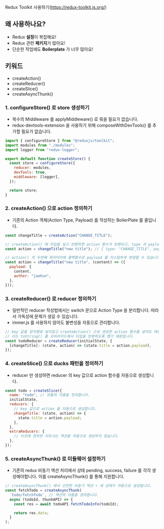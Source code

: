 Redux Toolkit 사용하기(https://redux-toolkit.js.org/)

## 왜 사용하나요?

- Redux **설정**이 복잡해요!
- Redux 관련 **패키지**가 많아요!
- 단순한 작업에도 **Boilerplate** 가 너무 많아요!

## 키워드

- createAction()
- createReducer()
- createSlice()
- createAsyncThunk()

### 1. configureStore() 로 store 생성하기

- 복수의 Middleware 를 applyMiddleware() 로 묶을 필요가 없습니다.
- redux-devtools-extension 을 사용하기 위해 composeWithDevTools() 를 추가할 필요가 없습니다.

```jsx
import { configureStore } from "@reduxjs/toolkit";
import modules from "./modules";
import logger from "redux-logger";

export default function createStore() {
  const store = configureStore({
    reducer: modules,
    devTools: true,
    middleware: [logger],
  });

  return store;
}
```

### 2. createAction() 으로 action 정의하기

- 기존의 Action 객체(Action Type, Payload) 를 작성하는 BoilerPlate 를 줄입니다.

```jsx
const changeTitle = createAction("CHANGE_TITLE");

// createAction() 에 타입을 넣고 반환하면 action 함수가 반환되고, type 과 payload 를 자동으로 생성합니다.
const action = changeTitle("new title"); // { type: "CHANGE_TITLE", payload: "new title" }

// action() 의 두번째 파라미터에 콜백함수로 payload 를 커스텀하게 변경할 수 있습니다.
const action = changeTitle("new title", (content) => ({
  payload: {
    content,
    author: "jaehun",
  },
}));
```

### 3. createReducer() 로 reducer 정의하기

- 일반적인 reducer 작성법에서는 switch 문으로 Action Type 을 분리합니다. 따라서 가독성에 문제가 생길 수 있습니다.
- immer.js 를 사용하지 않아도 불변성을 자동으로 관리합니다.

```jsx
// key 값을 문자열로 넣지않고 createAction() 으로 생성한 action 함수를 넣어도 매칭이됩니다.
// 이는 toString() 를 오버라이드해서 타입을 반환하도록 했기 때문입니다.
const todoReducer = createReducer(initialState, {
  [changeTitle]: (state, action) => (state.title = action.payload),
});
```

### 4. createSlice() 으로 ducks 패턴을 정의하기

- reducer 만 생성하면 reducer 의 key 값으로 action 함수를 자동으로 생성합니다.

```jsx
const todo = createSlice({
  name: "todo", // 모듈의 이름을 정의합니다.
  initialState,
  reducers: {
    // key 값으로 action 을 자동으로 생성합니다.
    changeTitle: (state, action) => {
      state.title = action.payload;
    },
  },
  extraReducers: {
    // 이곳에 정의한 리듀서는 액션을 자동으로 생성하지 않습니다.
  },
});
```

### 5. createAsyncThunk() 로 미들웨어 설정하기

- 기존의 redux 비동기 액션 처리에서 상태 pending, success, failure 를 각각 생성해야합니다. 이를 createAsyncThunk() 를 통해 지원합니다.

```jsx
// createAsyncThunk() 에서 선언한 비동기 액션 + 세 상태가 자동으로 생성됩니다.
const fetchTodo = createAsyncThunk(
  `todo/fetchTodo`, // 액션의 이름을 정의합니다.
  async (todoId, thunkAPI) => {
    const res = await todoAPI.fetchTodoInfo(todoId);

    return res.data;
  }
);
```

